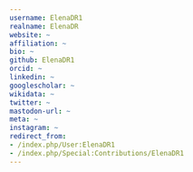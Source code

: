 ```yaml
---
username: ElenaDR1
realname: ElenaDR
website: ~
affiliation: ~
bio: ~
github: ElenaDR1
orcid: ~
linkedin: ~
googlescholar: ~
wikidata: ~
twitter: ~
mastodon-url: ~
meta: ~
instagram: ~
redirect_from:
- /index.php/User:ElenaDR1
- /index.php/Special:Contributions/ElenaDR1
---
```

